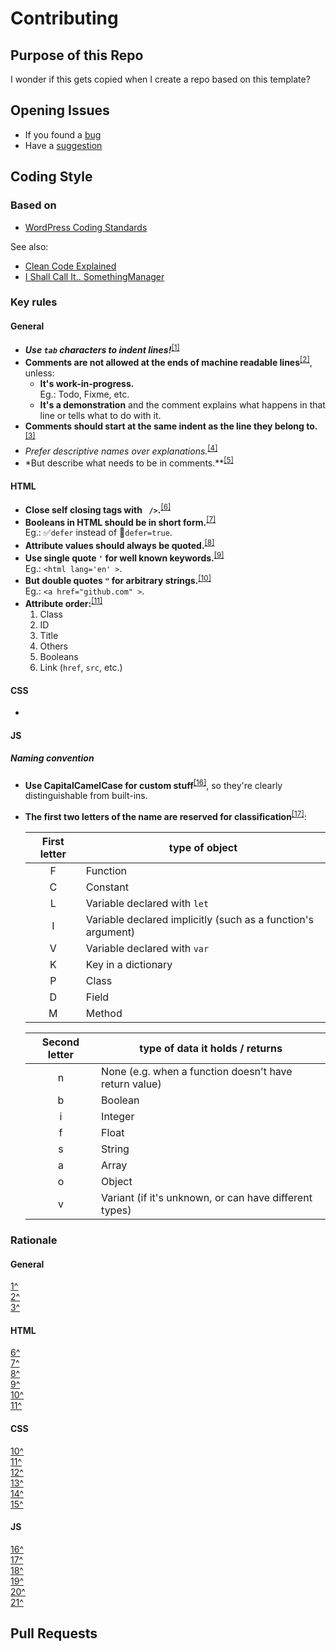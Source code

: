 # Contributing

## Purpose of this Repo

I wonder if this gets copied when I create a repo based on this template?

## Opening Issues

- If you found a [bug](https://github.com/nighterrors/[RepoGoesHere]/issues/new?assignees=&labels=bug&template=bug_report.md&title=%5BBUG%5D)
- Have a [suggestion](https://github.com/nighterrors/[RepoGoesHere]/issues/new?assignees=&labels=&template=suggestion.md&title=%5BIMP%5D)

## Coding Style

### Based on

* [WordPress Coding Standards](https://codex.wordpress.org/WordPress_Coding_Standards#Indentation)

See also:

* [Clean Code Explained](https://www.freecodecamp.org/news/clean-coding-for-beginners/)
* [I Shall Call It.. SomethingManager](https://blog.codinghorror.com/i-shall-call-it-somethingmanager/)

### Key rules

#### General

- **_Use `tab` characters to indent lines!_**<sup id="Ag001Tabs">[[1]](#Fg001Tabs)</sup>
- **Comments are not allowed at the ends of machine readable lines**<sup id="Ag002DontCommentAtEndOfLine">[[2]](#Fg002DontCommentAtEndOfLine)</sup>, unless:
	- **It's work-in-progress.**<br /><aside>Eg.: Todo, Fixme, etc.</aside>
	- **It's a demonstration** and the comment explains what happens in that line or tells what to do with it.
- **Comments should start at the same indent as the line they belong to.**<sup id="Ag003CommentAtSameIndent">[[3]](#Fg003CommentAtSameIndent)</sup>
- *Prefer descriptive names over explanations.*<sup id="Ag004DescriptiveNames">[[4]](#Fg004DescriptiveNames)</sup>
- *But describe what needs to be in comments.**<sup id="Ag005AddDescriptions">[[5]](#Fg005AddDescriptions)</sup>

#### HTML

- **Close self closing tags with ` />`.**<sup id="Ah006SlashCloseEmptyElements">[[6]](#Fh006SlashCloseEmptyElements)</sup>
- **Booleans in HTML should be in short form.**<sup id="Ah007BooleanAttributes">[[7]](#Fh007BooleanAttributes)</sup><br /><aside>Eg.: ✅`defer` instead of 🚫`defer=true`.</aside>
- **Attribute values should always be quoted.**<sup id="Ah008StringAttributeValues">[[8]](#Fh008StringAttributeValues)</sup>
- **Use single quote `'` for well known keywords.**<sup id="Ah009SingleQuoteKeyWords">[[9]](#Fh009SingleQuoteKeyWords)</sup><br /><aside>Eg.: `<html lang='en' >`.</aside>
- **But double quotes `"` for arbitrary strings.**<sup id="Ah010DoubleQuoteStrings">[[10]](#Fh010DoubleQuoteStrings)</sup><br /><aside>Eg.: `<a href="github.com" >`.</aside>
- **Attribute order:**<sup id="Ah011AttributeOrder">[[11]](#Fh011AttributeOrder)</sup>
	1. Class
	2. ID
	3. Title
	4. Others
	5. Booleans
	6. Link (`href`, `src`, etc.)

#### CSS

- 

#### JS

##### Naming convention

- **Use CapitalCamelCase for custom stuff**<sup id="Aj016CapitalCamelCase">[[16]](#Fj016CapitalCamelCase)</sup>, so they're clearly distinguishable from built-ins.
- **The first two letters of the name are reserved for classification**<sup id="Aj017Classification">[[17]](#Fj017Classification)</sup>:

	|First letter|type of object|
	|:---:|---|
	|F|Function|
	|C|Constant|
	|L|Variable declared with `let`|
	|I|Variable declared implicitly (such as a function's argument)|
	|V|Variable declared with `var`|
	|K|Key in a dictionary|
	|P|Class|
	|D|Field|
	|M|Method|

	|Second letter|type of data it holds / returns|
	|:---:|---|
	|n|None (e.g. when a function doesn't have return value)|
	|b|Boolean|
	|i|Integer|
	|f|Float|
	|s|String|
	|a|Array|
	|o|Object|
	|v|Variant (if it's unknown, or can have different types)|

### Rationale

#### General

<dl>
	<dt id="Fg001Tabs"><a href="#Ag001Tabs">1^</a></dt>	<dd></dd>
												<dd></dd>
												<dd></dd>
	<dt id="Fg002DontCommentAtEndOfLine"><a href="#Ag002DontCommentAtEndOfLine">2^</a></dt>	<dd></dd>
	<dt id="Fg003CommentAtSameIndent"><a href="#Ag003CommentAtSameIndent">3^</a></dt>	<dd></dd>
</dl>

#### HTML

<dl>
	<dt id="Fh006SlashCloseEmptyElements"><a href="#Ah006SlashCloseEmptyElements">6^</a></dt>	<dd> </dd>
	<dt id="Fh007BooleanAttributes"><a href="#Ah007BooleanAttributes">7^</a></dt>	<dd> </dd>
	<dt id="Fh008StringAttributeValues"><a href="#Ah008StringAttributeValues">8^</a></dt>	<dd> </dd>
	<dt id="Fh009SingleQuoteKeyWords"><a href="#Ah009SingleQuoteKeyWords">9^</a></dt>	<dd> </dd>
	<dt id="Fh010DoubleQuoteStrings"><a href="#Ah010DoubleQuoteStrings">10^</a></dt>	<dd> </dd>
	<dt id="Fh011AttributeOrder"><a href="#Ah011AttributeOrder">11^</a></dt>	<dd> </dd>
</dl>

#### CSS

<dl>
	<dt id="Fc010"><a href="#Ac010">10^</a></dt>	<dd> </dd>
	<dt id="Fc011"><a href="#Ac011">11^</a></dt>	<dd> </dd>
	<dt id="Fc012"><a href="#Ac012">12^</a></dt>	<dd> </dd>
	<dt id="Fc013"><a href="#Ac013">13^</a></dt>	<dd> </dd>
	<dt id="Fc014"><a href="#Ac014">14^</a></dt>	<dd> </dd>
	<dt id="Fc015"><a href="#Ac015">15^</a></dt>	<dd> </dd>
</dl>

#### JS

<dl>
	<dt id="Fj016CapitalCamelCase"><a href="#Aj016CapitalCamelCase">16^</a></dt>	<dd> </dd>
	<dt id="Fj017Classification"><a href="#Aj017Classification">17^</a></dt>	<dd> </dd>
	<dt id="Fj018"><a href="#Aj018">18^</a></dt>	<dd> </dd>
	<dt id="Fj019"><a href="#Aj019">19^</a></dt>	<dd> </dd>
	<dt id="Fj020"><a href="#Aj020">20^</a></dt>	<dd> </dd>
	<dt id="Fj021"><a href="#Aj021">21^</a></dt>	<dd> </dd>
</dl>

## Pull Requests
